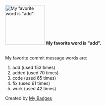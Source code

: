 <img src="https://my-badges.github.io/my-badges/favorite-word.png" alt="My favorite word is &quot;add&quot;." title="My favorite word is &quot;add&quot;." width="128">
<strong>My favorite word is &quot;add&quot;.</strong>
<br><br>

My favorite commit message words are:

1. add (used 153 times)
2. added (used 70 times)
3. code (used 65 times)
4. fix (used 61 times)
5. work (used 42 times)


Created by <a href="https://github.com/my-badges/my-badges">My Badges</a>